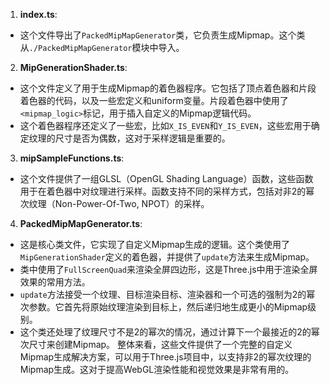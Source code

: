 1. **index.ts**:

- 这个文件导出了`PackedMipMapGenerator`类，它负责生成Mipmap。这个类从`./PackedMipMapGenerator`模块中导入。

2. **MipGenerationShader.ts**:

- 这个文件定义了用于生成Mipmap的着色器程序。它包括了顶点着色器和片段着色器的代码，以及一些宏定义和uniform变量。片段着色器中使用了`<mipmap_logic>`标记，用于插入自定义的Mipmap逻辑代码。
- 这个着色器程序还定义了一些宏，比如`X_IS_EVEN`和`Y_IS_EVEN`，这些宏用于确定纹理的尺寸是否为偶数，这对于采样逻辑是重要的。

3. **mipSampleFunctions.ts**:

- 这个文件提供了一组GLSL（OpenGL Shading Language）函数，这些函数用于在着色器中对纹理进行采样。函数支持不同的采样方式，包括对非2的幂次纹理（Non-Power-Of-Two, NPOT）的采样。

4. **PackedMipMapGenerator.ts**:

- 这是核心类文件，它实现了自定义Mipmap生成的逻辑。这个类使用了`MipGenerationShader`定义的着色器，并提供了`update`方法来生成Mipmap。
- 类中使用了`FullScreenQuad`来渲染全屏四边形，这是Three.js中用于渲染全屏效果的常用方法。
- `update`方法接受一个纹理、目标渲染目标、渲染器和一个可选的强制为2的幂次参数。它首先将原始纹理渲染到目标上，然后递归地生成更小的Mipmap级别。
- 这个类还处理了纹理尺寸不是2的幂次的情况，通过计算下一个最接近的2的幂次尺寸来创建Mipmap。
  整体来看，这些文件提供了一个完整的自定义Mipmap生成解决方案，可以用于Three.js项目中，以支持非2的幂次纹理的Mipmap生成。这对于提高WebGL渲染性能和视觉效果是非常有用的。
